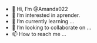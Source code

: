 - 👋 Hi, I’m @Amanda022
- 👀 I’m interested in aprender.
- 🌱 I’m currently learning ...
- 💞️ I’m looking to collaborate on ...
- 📫 How to reach me ...

<!---
Amanda022/Amanda022 is a ✨ special ✨ repository because its `README.md` (this file) appears on your GitHub profile.
You can click the Preview link to take a look at your changes.
--->
